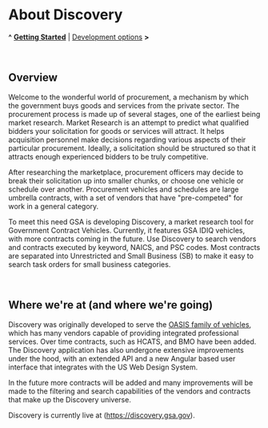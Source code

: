 
# About Discovery

**^** **[Getting Started](readme.md)** | [Development options](development.md) **>**

<br/>

## Overview

Welcome to the wonderful world of procurement, a mechanism by which the government buys goods and services from the private sector. The procurement process is made up of several stages, one of the earliest being market research. Market Research is an attempt to predict what qualified bidders your solicitation for goods or services will attract. It helps acquisition personnel make decisions regarding various aspects of their particular procurement. Ideally, a solicitation should be structured so that it attracts enough experienced bidders to be truly competitive.

After researching the marketplace, procurement officers may decide to break their solicitation up into smaller chunks, or choose one vehicle or schedule over another. Procurement vehicles and schedules are large umbrella contracts, with a set of vendors that have "pre-competed" for work in a general category.

To meet this need GSA is developing Discovery, a market research tool for Government Contract Vehicles. Currently, it features GSA IDIQ vehicles, with more contracts coming in the future. Use Discovery to search vendors and contracts executed by keyword, NAICS, and PSC codes. Most contracts are separated into Unrestricted and Small Business (SB) to make it easy to search task orders for small business categories.

<br/>

## Where we're at (and where we're going)

Discovery was originally developed to serve the [OASIS family of  vehicles](http://www.gsa.gov/portal/content/161367), which has many vendors capable of providing integrated professional services. Over time contracts, such as HCATS, and BMO have been added.  The Discovery application has also undergone extensive improvements under the hood, with an extended API and a new Angular based user interface that integrates with the US Web Design System.

In the future more contracts will be added and many improvements will be made to the filtering and search capabilities of the vendors and contracts that make up the Discovery universe.

Discovery is currently live at (https://discovery.gsa.gov).

<br/>
